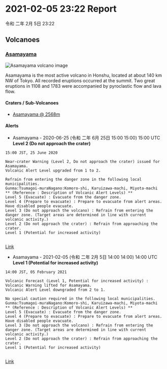 # 2021-02-05 23:22 Report
令和 二年 2月 5日 23:22

## Volcanoes
### **[Asamayama](https://www.data.jma.go.jp/svd/vois/data/tokyo/eng/306/306-eng.htm)**
![Asamayama volcano image](https://www.data.jma.go.jp/svd/vois/data/tokyo/eng/306/306_pic.jpg)  

Asamayama is the most active volcano in Honshu, located at about 140 km
NW of Tokyo. All recorded eruptions occurred at the summit. Two great
eruptions in 1108 and 1783 were accompanied by pyroclastic flow and lava flow.

  

#### Craters / Sub-Volcanoes
* [Asamayama @ 2568m](https://www.google.com/maps/place/36°24'23%22N+138°31'23%22E/@36.406388888888884,138.52305555555557,17z/data=!3m1!4b1!4m5!3m4!1s0x0:0x0!8m2!3d36.406388888888884!4d138.52305555555557)

#### Alerts
* Asamayama - 2020-06-25 (令和 二年 6月 25日 15:00 15:00) 15:00 UTC  
**Level 2 (Do not approach the crater)**  
          
```Asamayama Volcanic Warning (Near the crater)
15:00 JST, 25 June 2020

Near-crater Warning (Level 2, Do not approach the crater) issued for Asamayama.
Volcanic Alert Level upgraded from 1 to 2.

Refrain from entering the danger zone in the following local municipalities.
Gunma:Tsumagoi-muraNagano:Komoro-shi, Karuizawa-machi, Miyota-machi
** (Reference : Description of Volcanic Alert Levels) **
Level 5 (Evacuate) : Evacuate from the danger zone.
Level 4 (Prepare to evacuate) : Prepare to evacuate from alert areas. Have disabled people evacuate.
Level 3 (Do not approach the volcano) : Refrain from entering the danger zone. (Target areas are determined in line with current volcanic activity.)
Level 2 (Do not approach the crater) : Refrain from approaching the crater.
Level 1 (Potential for increased activity)


```  
[Link](https://www.jma.go.jp/en/volcano/forecast_03_20200625060008.html)  


* Asamayama - 2021-02-05 (令和 二年 2月 5日 14:00 14:00) 14:00 UTC  
**Level 1 (Potential for increased activity)**  
          
```Asamayama Volcanic Forecast : Volcanic Warning lifted
14:00 JST, 05 February 2021

Volcanic Forecast (Level 1, Potential for increased activity) : Volcanic Warning lifted for Asamayama.
Volcanic Alert Level downgraded from 2 to 1.

No special caution required in the following local municipalities.
Gunma:Tsumagoi-muraNagano:Komoro-shi, Karuizawa-machi, Miyota-machi
** (Reference : Description of Volcanic Alert Levels) **
Level 5 (Evacuate) : Evacuate from the danger zone.
Level 4 (Prepare to evacuate) : Prepare to evacuate from alert areas. Have disabled people evacuate.
Level 3 (Do not approach the volcano) : Refrain from entering the danger zone. (Target areas are determined in line with current volcanic activity.)
Level 2 (Do not approach the crater) : Refrain from approaching the crater.
Level 1 (Potential for increased activity)


```  
[Link](https://www.jma.go.jp/en/volcano/forecast_03_20210205050004.html)  


